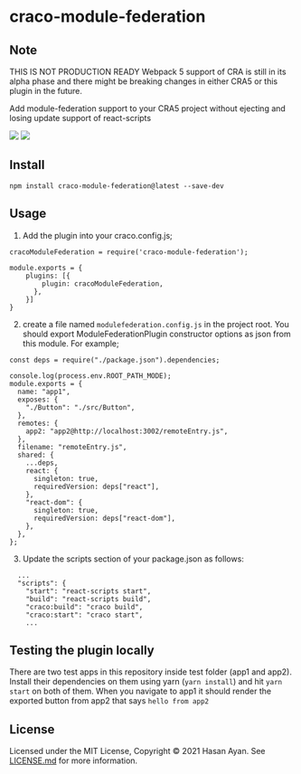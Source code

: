 # craco-module-federation

## Note

THIS IS NOT PRODUCTION READY
Webpack 5 support of CRA is still in its alpha phase and there might be breaking changes in either CRA5 or this plugin in the future.

Add module-federation support to your CRA5 project without ejecting and losing update support of react-scripts

![](https://img.shields.io/npm/v/craco-module-federation.svg?style=flat)
![](https://img.shields.io/npm/dt/craco-module-federation.svg?style=flat)

## Install

```
npm install craco-module-federation@latest --save-dev
```

## Usage

1. Add the plugin into your craco.config.js;

```
cracoModuleFederation = require('craco-module-federation');

module.exports = {
    plugins: [{
        plugin: cracoModuleFederation,
      },
    }]
}
```

2. create a file named `modulefederation.config.js` in the project root. You should export ModuleFederationPlugin constructor options as json from this module. For example;

```
const deps = require("./package.json").dependencies;

console.log(process.env.ROOT_PATH_MODE);
module.exports = {
  name: "app1",
  exposes: {
    "./Button": "./src/Button",
  },
  remotes: {
    app2: "app2@http://localhost:3002/remoteEntry.js",
  },
  filename: "remoteEntry.js",
  shared: {
    ...deps,
    react: {
      singleton: true,
      requiredVersion: deps["react"],
    },
    "react-dom": {
      singleton: true,
      requiredVersion: deps["react-dom"],
    },
  },
};

```

3. Update the scripts section of your package.json as follows:

```
  ...
  "scripts": {
    "start": "react-scripts start",
    "build": "react-scripts build",
    "craco:build": "craco build",
    "craco:start": "craco start",
    ...
```

## Testing the plugin locally

There are two test apps in this repository inside test folder (app1 and app2). Install their dependencies on them using yarn (`yarn install`) and hit `yarn start` on both of them. When you navigate to app1 it should render the exported button from app2 that says `hello from app2`

## License

Licensed under the MIT License, Copyright ©️ 2021 Hasan Ayan. See [LICENSE.md](LICENSE) for more information.
